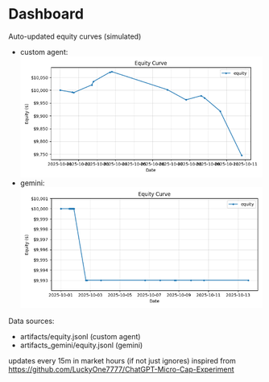 # Dashboard

Auto-updated equity curves (simulated)

- custom agent: ![Equity Curve](artifacts/equity.png?v=be00606)
- gemini: ![Equity Curve (Gemini)](artifacts_gemini/equity.png?v=be00606)

Data sources:
- artifacts/equity.jsonl (custom agent)
- artifacts_gemini/equity.jsonl (gemini)

updates every 15m in market hours (if not just ignores)
inspired from https://github.com/LuckyOne7777/ChatGPT-Micro-Cap-Experiment